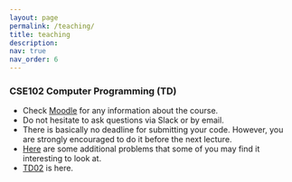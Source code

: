```yaml
---
layout: page
permalink: /teaching/
title: teaching
description:
nav: true
nav_order: 6
---
```


### CSE102 Computer Programming (TD)

- Check [Moodle](https://moodle.polytechnique.fr/course/view.php?id=12833)
  for any information about the course.
- Do not hesitate to ask questions via Slack or by email.
- There is basically no deadline for submitting your code. However, you are strongly encouraged
to do it before the next lecture.
- [Here](CSE102) are some additional problems that some of you may find it interesting to look at.
- [TD02](../assets/pdf/TD02.pdf) is here.